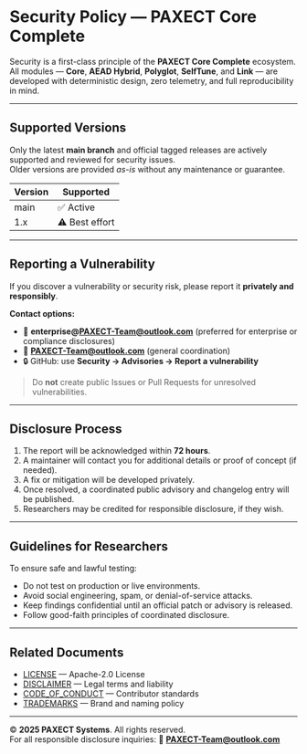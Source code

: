 
# Security Policy — PAXECT Core Complete

Security is a first-class principle of the **PAXECT Core Complete** ecosystem.  
All modules — **Core**, **AEAD Hybrid**, **Polyglot**, **SelfTune**, and **Link** — are developed with deterministic design, zero telemetry, and full reproducibility in mind.

---

## Supported Versions

Only the latest **main branch** and official tagged releases are actively supported and reviewed for security issues.  
Older versions are provided *as-is* without any maintenance or guarantee.

| Version | Supported |
|----------|------------|
| main     | ✅ Active |
| 1.x      | ⚠️ Best effort |

---

## Reporting a Vulnerability

If you discover a vulnerability or security risk, please report it **privately and responsibly**.

**Contact options:**
- 📧 **enterprise@PAXECT-Team@outlook.com** (preferred for enterprise or compliance disclosures)  
- 📧 **PAXECT-Team@outlook.com** (general coordination)  
- 🔒 GitHub: use **Security → Advisories → Report a vulnerability**

> Do **not** create public Issues or Pull Requests for unresolved vulnerabilities.

---

## Disclosure Process

1. The report will be acknowledged within **72 hours**.  
2. A maintainer will contact you for additional details or proof of concept (if needed).  
3. A fix or mitigation will be developed privately.  
4. Once resolved, a coordinated public advisory and changelog entry will be published.  
5. Researchers may be credited for responsible disclosure, if they wish.

---

## Guidelines for Researchers

To ensure safe and lawful testing:

- Do not test on production or live environments.  
- Avoid social engineering, spam, or denial-of-service attacks.  
- Keep findings confidential until an official patch or advisory is released.  
- Follow good-faith principles of coordinated disclosure.

---

## Related Documents

- [LICENSE](./LICENSE) — Apache-2.0 License  
- [DISCLAIMER](./DISCLAIMER.md) — Legal terms and liability  
- [CODE_OF_CONDUCT](./CODE_OF_CONDUCT.md) — Contributor standards  
- [TRADEMARKS](./TRADEMARKS.md) — Brand and naming policy  

---

© **2025 PAXECT Systems**. All rights reserved.  
For all responsible disclosure inquiries: 📧 **PAXECT-Team@outlook.com**
